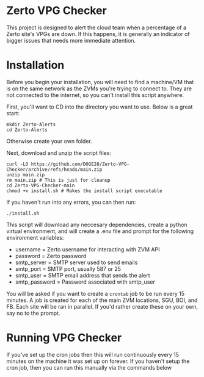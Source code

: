 # Zerto VPG Checker

This project is designed to alert the cloud team when a percentage of a Zerto site's VPGs are down. If this happens, it is generally an indicator of bigger issues that needs more immediate attention.

# Installation

Before you begin your installation, you will need to find a machine/VM that is on the same network as the ZVMs you're trying to connect to. They are not connected to the internet, so you can't install this script anywhere.

First, you'll want to CD into the directory you want to use. Below is a great start:
```
mkdir Zerto-Alerts
cd Zerto-Alerts
```
Otherwise create your own folder.

Next, download and unzip the script files:
```
curl -LO https://github.com/DOGE28/Zerto-VPG-Checker/archive/refs/heads/main.zip
unzip main.zip
rm main.zip # This is just for cleanup
cd Zerto-VPG-Checker-main
chmod +x install.sh # Makes the install script executable
```
If you haven't run into any errors, you can then run:
```
./install.sh
```
This script will download any neccesary dependencies, create a python virtual environment, and will create a .env file and prompt for the following environment variables:

* username = Zerto username for interacting with ZVM API
* password = Zerto password
* smtp_server = SMTP server used to send emails
* smtp_port = SMTP port, usually 587 or 25
* smtp_user = SMTP email address that sends the alert
* smtp_password = Password associated with smtp_user


 You will be asked if you want to create a `crontab` job to be run every 15 minutes. A job is created for each of the main ZVM locations, SGU, BOI, and FB. Each site will be ran in parallel. If you'd rather create these on your own, say no to the prompt.

# Running VPG Checker

If you've set up the cron jobs then this will run continuously every 15 minutes on the machine it was set up on forever. If you haven't setup the cron job, then you can run this manually via the commands below

```

```